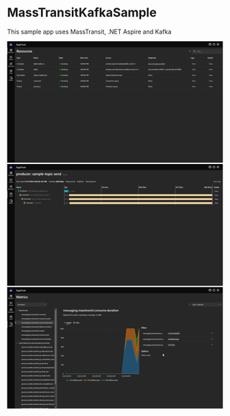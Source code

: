 # MassTransitKafkaSample
This sample app uses MassTransit, .NET Aspire and Kafka

![resources](./pictures/resources.png)
![tracing](./pictures/tracing.png)
![metrics](./pictures/metrics.png)